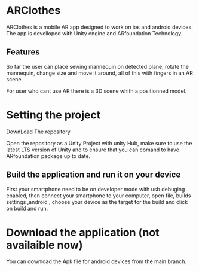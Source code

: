 # ARClothes

ARClothes is a mobile AR app designed to work on ios and android devices.
The app is develloped with Unity engine and ARfoundation Technology.

## Features

So far the user can place sewing mannequin on detected plane, rotate the mannequin, change size and move it around, all of this with fingers in an AR scene.

For user who cant use AR there is a 3D scene whith a positionned model.

# Setting the project

DownLoad The repository

Open the repository as a Unity Project with unity Hub, make sure to use the latest LTS version of Unity and to ensure that you can comand to have ARfoundation package up to date.

## Build the application and run it on your device

First your smartphone need to be on developer mode with usb debuging enabled, then connect your smartphone to your computer, open file, builds settings ,android , choose your device as the target for the build and click on build and run.

# Download the application (not availaible now)

You can download the Apk file for android devices from the main branch.
